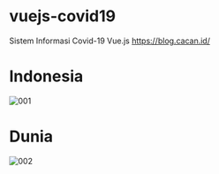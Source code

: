 # vuejs-covid19
Sistem Informasi Covid-19 Vue.js
https://blog.cacan.id/

# Indonesia
![001](https://user-images.githubusercontent.com/51890752/79555539-f6770b00-80c9-11ea-9cec-ac42cd58a0ea.jpg)

# Dunia
![002](https://user-images.githubusercontent.com/51890752/79555606-13134300-80ca-11ea-809e-d5685519422e.jpg)

